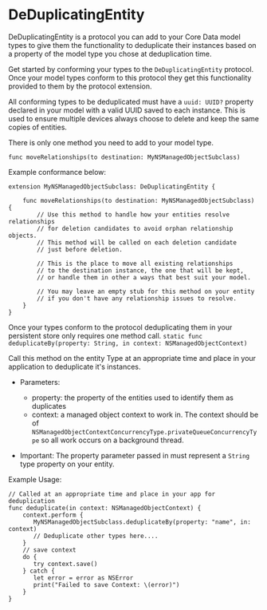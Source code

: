 # DeDuplicatingEntity

DeDuplicatingEntity is a protocol you can add to your Core Data model types to give them the functionality to deduplicate their instances based on a property of the model type you chose at deduplication time. 

Get started by conforming your types to the `DeDuplicatingEntity` protocol. Once your model types conform to this protocol they get this functionality provided to them by the protocol extension.

All conforming types to be deduplicated must have a `uuid: UUID?` property declared in your model with a valid UUID saved to each instance. This is used to ensure multiple devices always choose to delete and keep the same copies of entities.

There is only one method you need to add to your model type. 

`func moveRelationships(to destination: MyNSManagedObjectSubclass)`

Example conformance below:
~~~
extension MyNSManagedObjectSubclass: DeDuplicatingEntity {

    func moveRelationships(to destination: MyNSManagedObjectSubclass) {
        // Use this method to handle how your entities resolve relationships 
        // for deletion candidates to avoid orphan relationship objects. 
        // This method will be called on each deletion candidate 
        // just before deletion.

        // This is the place to move all existing relationships
        // to the destination instance, the one that will be kept, 
        // or handle them in other a ways that best suit your model.

        // You may leave an empty stub for this method on your entity 
        // if you don't have any relationship issues to resolve.
    }
}
~~~

Once your types conform to the protocol deduplicating them in your persistent store only requires one method call.
`static func deduplicateBy(property: String, in context: NSManagedObjectContext)`

Call this method on the entity Type at an appropriate time and place in your application to deduplicate it's instances.

- Parameters:
     - property: the property of the entities used to identify them as duplicates
     - context: a managed object context to work in. The context should be of `NSManagedObjectContextConcurrencyType.privateQueueConcurrencyType` so all work occurs on a background thread.

- Important: The property parameter passed in must represent a `String` type property on your entity.


Example Usage:
~~~
// Called at an appropriate time and place in your app for deduplication
func deduplicate(in context: NSManagedObjectContext) {
    context.perform {
       MyNSManagedObjectSubclass.deduplicateBy(property: "name", in: context)
       // Deduplicate other types here....
    }
    // save context
    do {
       try context.save()
    } catch {
       let error = error as NSError
       print("Failed to save Context: \(error)")
    }
}
~~~
